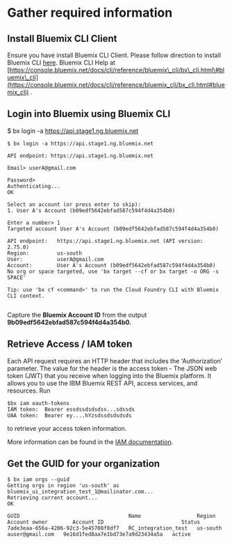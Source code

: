 # Gather required information

## Install Bluemix CLI Client

Ensure you have install Bluemix CLI Client. Please follow direction to install Bluemix CLI [here](https://console.bluemix.net/docs/cli/reference/bluemix_cli/all_versions.html#bluemix-cli-installer-downloads). Bluemix CLI Help at [https://console.bluemix.net/docs/cli/reference/bluemix\_cli/bx\_cli.html\#bluemix\_cli](https://console.bluemix.net/docs/cli/reference/bluemix_cli/bx_cli.html#bluemix_cli) .

## Login into Bluemix using Bluemix CLI

$ bx login -a https://api.stage1.ng.bluemix.net

```
$ bx login -a https://api.stage1.ng.bluemix.net

API endpoint: https://api.stage1.ng.bluemix.net

Email> userA@gmail.com

Password>
Authenticating...
OK

Select an account (or press enter to skip):
1. User A's Account (b09edf5642ebfad587c594f4d4a354b0)

Enter a number> 1
Targeted account User A's Account (b09edf5642ebfad587c594f4d4a354b0)

API endpoint:   https://api.stage1.ng.bluemix.net (API version: 2.75.0)
Region:         us-south
User:           userA@gmail.com
Account:        User A's Account (b09edf5642ebfad587c594f4d4a354b0)
No org or space targeted, use 'bx target --cf or bx target -o ORG -s SPACE'

Tip: use 'bx cf <command>' to run the Cloud Foundry CLI with Bluemix CLI context.


```

Capture the **Bluemix Account ID** from the output **9b09edf5642ebfad587c594f4d4a354b0.**

## Retrieve Access / IAM token

Each API request requires an HTTP header that includes the 'Authorization’ parameter. The value for the header is the access token - The JSON web token \(JWT\) that you receive when logging into the Bluemix platform. It allows you to use the IBM Bluemix REST API, access services, and resources. Run

```
$bx iam oauth-tokens
IAM token:  Bearer essdssdsdsdss...sdssds
UAA token:  Bearer ey....hYzsdssdsdsdsds
```

to retrieve your access token information.

More information can be found in the [IAM documentation](https://console.bluemix.net/docs/iam/iamuserinv.html\#iamuserinv).


## Get the GUID for your organization

```
$ bx iam orgs --guid
Getting orgs in region 'us-south' as bluemix_ui_integration_test_1@mailinator.com...
Retrieving current account...
OK

GUID                                   Name                  Region     Account owner        Account ID                         Status
7ade3eaa-656a-4206-92c3-5e45708f8df7   RC_integration_test   us-south   auser@gmail.com   9e16d1fed8aa7e1bd73e7a9d23434a5a   active


```

